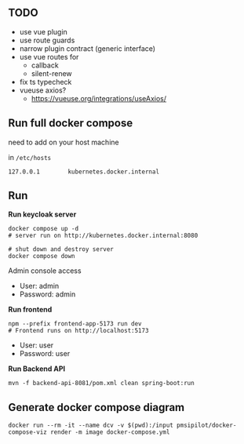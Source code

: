 ## TODO

- use vue plugin
- use route guards
- narrow plugin contract (generic interface)
- use vue routes for
  - callback
  - silent-renew
- fix ts typecheck
- vueuse axios?
  - https://vueuse.org/integrations/useAxios/

## Run full docker compose

need to add on your host machine

in `/etc/hosts`
```
127.0.0.1        kubernetes.docker.internal
```

## Run

**Run keycloak server**

```shell
docker compose up -d
# server run on http://kubernetes.docker.internal:8080

# shut down and destroy server
docker compose down
```

Admin console access
- User: admin
- Password: admin

**Run frontend**

```shell
npm --prefix frontend-app-5173 run dev 
# Frontend runs on http://localhost:5173
```

- User: user
- Password: user

**Run Backend API**

```shell
mvn -f backend-api-8081/pom.xml clean spring-boot:run 
```


## Generate docker compose diagram

```shell
docker run --rm -it --name dcv -v $(pwd):/input pmsipilot/docker-compose-viz render -m image docker-compose.yml
```
